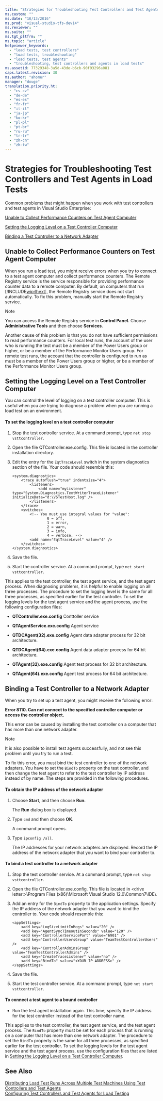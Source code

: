 ```yaml
---
title: "Strategies for Troubleshooting Test Controllers and Test Agents in Load Tests"
ms.custom: ""
ms.date: "10/13/2016"
ms.prod: "visual-studio-tfs-dev14"
ms.reviewer: ""
ms.suite: ""
ms.tgt_pltfrm: ""
ms.topic: "article"
helpviewer_keywords: 
  - "load tests, test controllers"
  - "load tests, troubleshooting"
  - "load tests, test agents"
  - "troubleshooting, test controllers and agents in load tests"
ms.assetid: 77329348-3a5d-43de-b6cb-90f93296a081
caps.latest.revision: 30
ms.author: "ahomer"
manager: "douge"
translation.priority.ht: 
  - "cs-cz"
  - "de-de"
  - "es-es"
  - "fr-fr"
  - "it-it"
  - "ja-jp"
  - "ko-kr"
  - "pl-pl"
  - "pt-br"
  - "ru-ru"
  - "tr-tr"
  - "zh-cn"
  - "zh-tw"
---
```

# Strategies for Troubleshooting Test Controllers and Test Agents in Load Tests
Common problems that might happen when you work with test controllers and test agents in Visual Studio Enterprise:  
  
 [Unable to Collect Performance Counters on Test Agent Computer](#UnableToCollectVistaPerfCounters)  
  
 [Setting the Logging Level on a Test Controller Computer](#Logging)  
  
 [Binding a Test Controller to a Network Adapter](#BindToNIC)  
  
##  <a name="UnableToCollectVistaPerfCounters"></a> Unable to Collect Performance Counters on Test Agent Computer  
 When you run a load test, you might receive errors when you try to connect to a test agent computer and collect performance counters. The Remote Registry service is the service responsible for providing performance counter data to a remote computer. By default, on computers that run [!INCLUDE[wiprlhext](../debugger/includes/wiprlhext_md.md)], the Remote Registry service does not start automatically. To fix this problem, manually start the Remote Registry service.  
  
> [!NOTE]
>  You can access the Remote Registry service in **Control Panel.** Choose **Administrative Tools** and then choose **Services**.  
  
 Another cause of this problem is that you do not have sufficient permissions to read performance counters. For local test runs, the account of the user who is running the test must be a member of the Power Users group or higher, or be a member of the Performance Monitor Users group. For remote test runs, the account that the controller is configured to run as must be a member of the Power Users group or higher, or be a member of the Performance Monitor Users group.  
  
##  <a name="Logging"></a> Setting the Logging Level on a Test Controller Computer  
 You can control the level of logging on a test controller computer. This is useful when you are trying to diagnose a problem when you are running a load test on an environment.  
  
#### To set the logging level on a test controller computer  
  
1.  Stop the test controller service. At a command prompt, type `net stop vsttcontroller`.  
  
2.  Open the file QTController.exe.config. This file is located in the controller installation directory.  
  
3.  Edit the entry for the `EqtTraceLevel` switch in the system diagnostics section of the file. Your code should resemble this:  
  
    ```  
    <system.diagnostics>  
        <trace autoflush="true" indentsize="4">  
            <listeners>  
                <add name="myListener" type="System.Diagnostics.TextWriterTraceListener" initializeData="d:\VSTestHost.log" />  
            </listeners>  
        </trace>  
        <switches>  
            <!-- You must use integral values for "value":  
                    0 = off,   
                    1 = error,  
                    2 = warn,  
                    3 = info,   
                    4 = verbose. -->  
            <add name="EqtTraceLevel" value="4" />  
        </switches>  
    </system.diagnostics>  
    ```  
  
4.  Save the file.  
  
5.  Start the controller service. At a command prompt, type `net start vsttcontroller`.  
  
 This applies to the test controller, the test agent service, and the test agent process. When diagnosing problems, it is helpful to enable logging on all three processes. The procedure to set the logging level is the same for all three processes, as specified earlier for the test controller. To set the logging levels for the test agent service and the agent process, use the following configuration files:  
  
-   **QTController.exe.config** Conttoller service  
  
-   **QTAgentService.exe.config** Agent service  
  
-   **QTDCAgent(32).exe.config** Agent data adapter process for 32 bit architecture.  
  
-   **QTDCAgent(64).exe.config** Agent data adapter process for 64 bit architecture.  
  
-   **QTAgent(32).exe.config** Agent test process for 32 bit architecture.  
  
-   **QTAgent(64).exe.config** Agent test process for 64 bit architecture.  
  
##  <a name="BindToNIC"></a> Binding a Test Controller to a Network Adapter  
 When you try to set up a test agent, you might receive the following error:  
  
 **Error 8110. Can not connect to the specified controller computer or access the controller object.**  
  
 This error can be caused by installing the test controller on a computer that has more than one network adapter.  
  
> [!NOTE]
>  It is also possible to install test agents successfully, and not see this problem until you try to run a test.  
  
 To fix this error, you must bind the test controller to one of the network adapters. You have to set the `BindTo` property on the test controller, and then change the test agent to refer to the test controller by IP address instead of by name. The steps are provided in the following procedures.  
  
#### To obtain the IP address of the network adapter  
  
1.  Choose **Start**, and then choose **Run**.  
  
     The **Run** dialog box is displayed.  
  
2.  Type `cmd` and then choose **OK**.  
  
     A command prompt opens.  
  
3.  Type `ipconfig /all`.  
  
     The IP addresses for your network adapters are displayed. Record the IP address of the network adapter that you want to bind your controller to.  
  
#### To bind a test controller to a network adapter  
  
1.  Stop the test controller service. At a command prompt, type `net stop vsttcontroller`.  
  
2.  Open the file QTController.exe.config. This file is located in \<drive letter:>\Program Files (x86)\Microsoft Visual Studio 12.0\Common7\IDE\\.  
  
3.  Add an entry for the `BindTo` property to the application settings. Specify the IP address of the network adapter that you want to bind the controller to. Your code should resemble this:  
  
    ```  
    <appSettings>  
        <add key="LogSizeLimitInMegs" value="20" />  
        <add key="AgentSyncTimeoutInSeconds" value="120" />  
        <add key="ControllerServicePort" value="6901" />  
        <add key="ControllerUsersGroup" value="TeamTestControllerUsers" />  
        <add key="ControllerAdminsGroup" value="TeamTestControllerAdmins" />  
        <add key="CreateTraceListener" value="no" />  
        <add key="BindTo" value="<YOUR IP ADDRESS>" />  
    </appSettings>  
    ```  
  
4.  Save the file.  
  
5.  Start the test controller service. At a command prompt, type `net start vsttcontroller`.  
  
#### To connect a test agent to a bound controller  
  
-   Run the test agent installation again. This time, specify the IP address for the test controller instead of the test controller name.  
  
 This applies to the test controller, the test agent service, and the test agent process. The `BindTo` property must be set for each process that is running on a computer that has more than one network adapter. The procedure to set the `BindTo` property is the same for all three processes, as specified earlier for the test controller. To set the logging levels for the test agent service and the test agent process, use the configuration files that are listed in [Setting the Logging Level on a Test Controller Computer](#Logging).  
  
## See Also  
 [Distributing Load Test Runs Across Multiple Test Machines Using Test Controllers and Test Agents](../test/6e67a587-8aad-48cc-a8c0-6d4b399f3731.md)   
 [Configuring Test Controllers and Test Agents for Load Testing](../test/configuring-test-controllers-and-test-agents-for-load-testing.md)